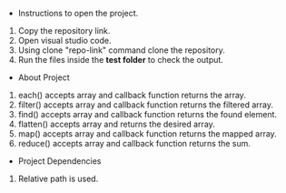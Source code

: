 * Instructions to open the project.
1. Copy the repository link.
2. Open visual studio code.
3. Using clone "repo-link" command clone the repository.
4. Run the files inside the **test folder** to check the output.

* About Project
1. each() accepts array and callback function returns the array.
2. filter() accepts array and callback function returns the filtered array.
3. find() accepts array and callback function returns the found element.
4. flatten() accepts array and returns the desired array.
5. map() accepts array and callback function returns the mapped array.
6. reduce() accepts array and callback function returns the sum.

* Project Dependencies
1. Relative path is used.
